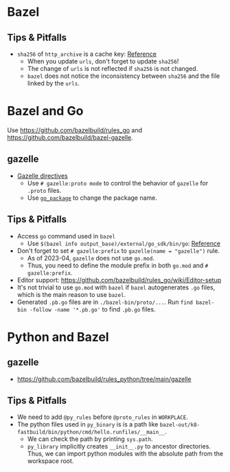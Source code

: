 # Bazel

## Tips & Pitfalls

- `sha256` of `http_archive` is a cache key: [Reference](https://github.com/bazelbuild/bazel/issues/10630#issuecomment-577041231)
  - When you update `urls`, don't forget to update `sha256`!
  - The change of `urls` is not reflected if `sha256` is not changed.
  - `bazel` does not notice the inconsistency between `sha256` and the file linked by the `urls`.

# Bazel and Go

Use https://github.com/bazelbuild/rules_go and https://github.com/bazelbuild/bazel-gazelle.

## gazelle

- [Gazelle directives](https://github.com/bazelbuild/bazel-gazelle#directives)
  - Use `# gazelle:proto mode` to control the behavior of `gazelle` for `.proto` files.
  - Use [`go_package`](https://protobuf.dev/getting-started/gotutorial/#protocol-format) to change the package name.

## Tips & Pitfalls

- Access `go` command used in `bazel`
  - Use `$(bazel info output_base)/external/go_sdk/bin/go`: [Reference](https://github.com/bazelbuild/rules_go/issues/2521)
- Don't forget to set `# gazelle:prefix` to `gazelle(name = "gazelle")` rule.
  - As of 2023-04, `gazelle` does not use `go.mod`.
  - Thus, you need to define the module prefix in both `go.mod` and `# gazelle:prefix`.
- Editor support: https://github.com/bazelbuild/rules_go/wiki/Editor-setup
- It's not trivial to use `go.mod` with `bazel` if `bazel` autogenerates `.go` files, which is the main reason to use `bazel`.
- Generated `.pb.go` files are in `./bazel-bin/proto/...`. Run `find bazel-bin -follow -name '*.pb.go'` to find `.pb.go` files.

# Python and Bazel

## gazelle

- https://github.com/bazelbuild/rules_python/tree/main/gazelle

## Tips & Pitfalls

- We need to add `@py_rules` before `@proto_rules` in `WORKPLACE`.
- The python files used in `py_binary` is is a path like `bazel-out/k8-fastbuild/bin/python/cmd/hello.runfiles/__main__`.
  - We can check the path by printing `sys.path`.
  - `py_library` implicitly creates `__init__.py` to ancestor directories. Thus, we
    can import python modules with the absolute path from the workspace root.
